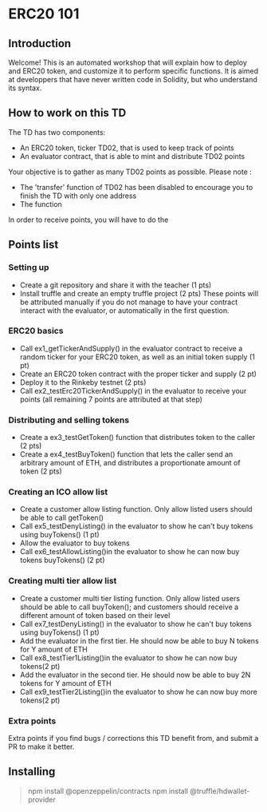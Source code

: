 # ERC20 101

## Introduction
Welcome! This is an automated workshop that will explain how to deploy and ERC20 token, and customize it to perform specific functions.
It is aimed at developpers that have never written code in Solidity, but who understand its syntax.

## How to work on this TD
The TD has two components:
- An ERC20 token, ticker TD02, that is used to keep track of points 
- An evaluator contract, that is able to mint and distribute TD02 points

Your objective is to gather as many TD02 points as possible. Please note :
- The 'transfer' function of TD02 has been disabled to encourage you to finish the TD with only one address
- The function 

In order to receive points, you will have to do the 

## Points list
### Setting up
- Create a git repository and share it with the teacher (1 pts)
- Install truffle and create an empty truffle project (2 pts)
These points will be attributed manually if you do not manage to have your contract interact with the evaluator, or automatically in the first question.

### ERC20 basics
- Call ex1_getTickerAndSupply() in the evaluator contract to receive a random ticker for your ERC20 token, as well as an initial token supply (1 pt)
- Create an ERC20 token contract with the proper ticker and supply (2 pt)
- Deploy it to the Rinkeby testnet (2 pts)
- Call ex2_testErc20TickerAndSupply() in the evaluator to receive your points (all remaining 7 points are attributed at that step)

### Distributing and selling tokens
- Create a ex3_testGetToken() function that distributes token to the caller (2 pts)
- Create a ex4_testBuyToken() function that lets the caller send an arbitrary amount of ETH, and distributes a proportionate amount of token (2 pts)

### Creating an ICO allow list
- Create a customer allow listing function. Only allow listed users should be able to call getToken()
- Call ex5_testDenyListing() in the evaluator to show he can't buy tokens using buyTokens() (1 pt)
- Allow the evaluator to buy tokens
- Call ex6_testAllowListing()in the evaluator to show he can now buy tokens buyTokens() (2 pt)

### Creating multi tier allow list
- Create a customer multi tier listing function. Only allow listed users should be able to call buyToken(); and customers should receive a different amount of token based on their level
- Call ex7_testDenyListing() in the evaluator to show he can't buy tokens using buyTokens() (1 pt)
- Add the evaluator in the first tier. He should now be able to buy N tokens for Y amount of ETH
- Call ex8_testTier1Listing()in the evaluator to show he can now buy tokens(2 pt)
- Add the evaluator in the second tier. He should now be able to buy 2N tokens for Y amount of ETH 
- Call ex9_testTier2Listing()in the evaluator to show he can now buy more tokens(2 pt)

### Extra points
Extra points if you find bugs / corrections this TD benefit from, and submit a PR to make it better.  


## Installing
> npm install @openzeppelin/contracts
> npm install @truffle/hdwallet-provider
